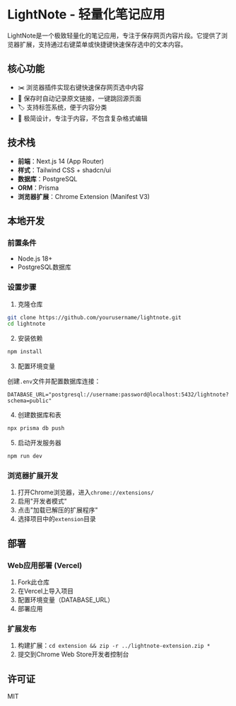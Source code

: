 # LightNote - 轻量化笔记应用

LightNote是一个极致轻量化的笔记应用，专注于保存网页内容片段。它提供了浏览器扩展，支持通过右键菜单或快捷键快速保存选中的文本内容。

## 核心功能

- ✂️ 浏览器插件实现右键快速保存网页选中内容
- 🔗 保存时自动记录原文链接，一键跳回源页面
- 🏷️ 支持标签系统，便于内容分类
- 📱 极简设计，专注于内容，不包含复杂格式编辑

## 技术栈

- **前端**：Next.js 14 (App Router)
- **样式**：Tailwind CSS + shadcn/ui
- **数据库**：PostgreSQL
- **ORM**：Prisma
- **浏览器扩展**：Chrome Extension (Manifest V3)

## 本地开发

### 前置条件

- Node.js 18+
- PostgreSQL数据库

### 设置步骤

1. 克隆仓库

```bash
git clone https://github.com/yourusername/lightnote.git
cd lightnote
```

2. 安装依赖

```bash
npm install
```

3. 配置环境变量

创建`.env`文件并配置数据库连接：

```
DATABASE_URL="postgresql://username:password@localhost:5432/lightnote?schema=public"
```

4. 创建数据库和表

```bash
npx prisma db push
```

5. 启动开发服务器

```bash
npm run dev
```

### 浏览器扩展开发

1. 打开Chrome浏览器，进入`chrome://extensions/`
2. 启用"开发者模式"
3. 点击"加载已解压的扩展程序"
4. 选择项目中的`extension`目录

## 部署

### Web应用部署 (Vercel)

1. Fork此仓库
2. 在Vercel上导入项目
3. 配置环境变量（DATABASE_URL）
4. 部署应用

### 扩展发布

1. 构建扩展：`cd extension && zip -r ../lightnote-extension.zip *`
2. 提交到Chrome Web Store开发者控制台

## 许可证

MIT 